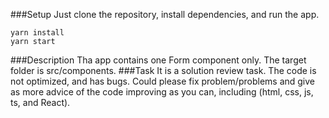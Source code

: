 ###Setup
Just clone the repository, install dependencies, and run the app.

```
yarn install
yarn start
```

###Description
Tha app contains one Form component only. The target folder is src/components.
###Task
It is a solution review task. The code is not optimized, and has bugs.
Could please fix problem/problems and give as more advice of the code improving as you can, including (html, css, js, ts, and React).
